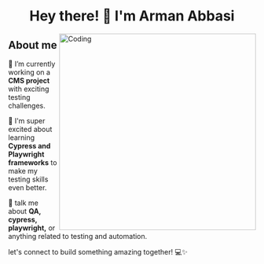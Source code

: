 <h1 align="center">Hey there! 👋 I'm Arman Abbasi</h1>
<img align="right" alt="Coding" width="400" src="https://media.licdn.com/dms/image/C4E22AQGoRVjlYSPWCg/feedshare-shrink_2048_1536/0/1594642695270?e=1701907200&v=beta&t=5QLj39TlUAv3RDbYjNEu2gxEVrwQ4wgOf95ECBnZLVU">

## About me

🔭 I’m currently working on a **CMS project** with exciting testing challenges.

🌱 I'm super excited about learning **Cypress and Playwright frameworks** to make my testing skills even better.

💬 talk me about **QA, cypress, playwright,** or anything related to testing and automation.

let's connect to build something amazing together! 💻✨
